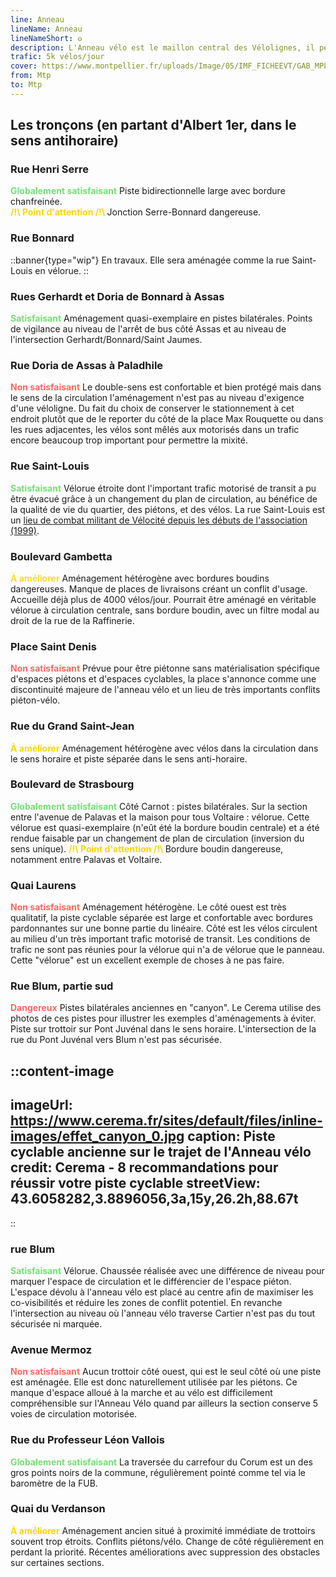 ```yaml
---
line: Anneau
lineName: Anneau
lineNameShort: 𐍈
description: L'Anneau vélo est le maillon central des Vélolignes, il permet de relier (presque) toutes les radiales.
trafic: 5k vélos/jour
cover: https://www.montpellier.fr/uploads/Image/05/IMF_FICHEEVT/GAB_MPL/44302_803_vcsPRAsset_3165929_167415_03610949-a910-4ec3-860c-1c9d201008ff_0.jpeg
from: Mtp
to: Mtp
---
```


## Les tronçons (en partant d'Albert 1er, dans le sens antihoraire)

### Rue Henri Serre 

<span style="color:#77dd77;font-weight:bold;">Globalement satisfaisant</span>
Piste bidirectionnelle large avec bordure chanfreinée.<br>
<span style="color:gold;font-weight:bold;">/!\ Point d'attention /!\ </span>Jonction Serre-Bonnard dangereuse.

### Rue Bonnard

::banner{type="wip"}
En travaux. Elle sera aménagée comme la rue Saint-Louis en vélorue.
::


### Rues Gerhardt et Doria de Bonnard à Assas
<span style="color:#77DD77;font-weight:bold;">Satisfaisant</span> Aménagement quasi-exemplaire en pistes bilatérales. Points de vigilance au niveau de l'arrêt de bus côté Assas et au niveau de l'intersection Gerhardt/Bonnard/Saint Jaumes.

### Rue Doria de Assas à Paladhile
<span style="color:#ff6961;font-weight:bold">Non satisfaisant</span> Le double-sens est confortable et bien protégé mais dans le sens de la circulation l'aménagement n'est pas au niveau d'exigence d'une véloligne. Du fait du choix de conserver le stationnement à cet endroit plutôt que de le reporter du côté de la place Max Rouquette ou dans les rues adjacentes, les vélos sont mêlés aux motorisés dans un trafic encore beaucoup trop important pour permettre la mixité.

### Rue Saint-Louis

<span style="color:#77DD77;font-weight:bold;">Satisfaisant</span>
Vélorue étroite dont l'important trafic motorisé de transit a pu être évacué grâce à un changement du plan de circulation, au bénéfice de la qualité de vie du quartier, des piétons, et des vélos. La rue Saint-Louis est un <a href="http://www.velocite-montpellier.fr/wp-content/uploads/2013/10/2013-10-Dossier-de-presse-V%C3%A9lo-Rue-St-Louis.pdf">lieu de combat militant de Vélocité depuis les débuts de l'association (1999)</a>.

### Boulevard Gambetta

<span style="color:#fdd835;font-weight:bold">À améliorer</span>
Aménagement hétérogène avec bordures boudins dangereuses. Manque de places de livraisons créant un conflit d'usage. Accueille déjà plus de 4000 vélos/jour. Pourrait être aménagé en véritable vélorue à circulation centrale, sans bordure boudin, avec un filtre modal au droit de la rue de la Raffinerie.

### Place Saint Denis

<span style="color:#ff6961;font-weight:bold">Non satisfaisant</span>
Prévue pour être piétonne sans matérialisation spécifique d'espaces piétons et d'espaces cyclables, la place s'annonce comme une discontinuité majeure de l'anneau vélo et un lieu de très importants conflits piéton-vélo.

### Rue du Grand Saint-Jean

<span style="color:gold;font-weight:bold">À améliorer</span> Aménagement hétérogène avec vélos dans la circulation dans le sens horaire et piste séparée dans le sens anti-horaire.

### Boulevard de Strasbourg

<span style="color:#77DD77;font-weight:bold">Globalement satisfaisant</span> Côté Carnot : pistes bilatérales. Sur la section entre l'avenue de Palavas et la maison pour tous Voltaire : vélorue. Cette vélorue est quasi-exemplaire (n'eût été la bordure boudin centrale) et a été rendue faisable par un changement de plan de circulation (inversion du sens unique).
<span style="color:gold;font-weight:bold;">/!\ Point d'attention /!\ </span>Bordure boudin dangereuse, notamment entre Palavas et Voltaire.
### Quai Laurens

<span style="color:#ff6961;font-weight:bold">Non satisfaisant</span> Aménagement hétérogène. Le côté ouest est très qualitatif, la piste cyclable séparée est large et confortable avec bordures pardonnantes sur une bonne partie du linéaire. Côté est les vélos circulent au milieu d'un très important trafic motorisé de transit. Les conditions de trafic ne sont pas réunies pour la vélorue qui n'a de vélorue que le panneau. Cette "vélorue" est un excellent exemple de choses à ne pas faire.

### Rue Blum, partie sud

<span style="color:#ff6961;font-weight:bold">Dangereux</span> Pistes bilatérales anciennes en "canyon". Le Cerema utilise des photos de ces pistes pour illustrer les exemples d'aménagements à éviter. Piste sur trottoir sur Pont Juvénal dans le sens horaire. L'intersection de la rue du Pont Juvénal vers Blum n'est pas sécurisée.

::content-image
---
imageUrl: https://www.cerema.fr/sites/default/files/inline-images/effet_canyon_0.jpg
caption: Piste cyclable ancienne sur le trajet de l'Anneau vélo
credit: Cerema - 8 recommandations pour réussir votre piste cyclable
streetView: 43.6058282,3.8896056,3a,15y,26.2h,88.67t
---
::

### rue Blum

<span style="color:#77DD77;font-weight:bold">Satisfaisant</span> Vélorue. Chaussée réalisée avec une différence de niveau pour marquer l'espace de circulation et le différencier de l'espace piéton. L'espace dévolu à l'anneau vélo est placé au centre afin de maximiser les co-visibilités et réduire les zones de conflit potentiel. En revanche l'intersection au niveau où l'anneau vélo traverse Cartier n'est pas du tout sécurisée ni marquée.

### Avenue Mermoz

<span style="color:#ff6961;font-weight:bold">Non satisfaisant</span> Aucun trottoir côté ouest, qui est le seul côté où une piste est aménagée. Elle est donc naturellement utilisée par les piétons. Ce manque d'espace alloué à la marche et au vélo est difficilement compréhensible sur l'Anneau Vélo quand par ailleurs la section conserve 5 voies de circulation motorisée.

### Rue du Professeur Léon Vallois

<span style="color:#77DD77;font-weight:bold">Globalement satisfaisant</span> La traversée du carrefour du Corum est un des gros points noirs de la commune, régulièrement pointé comme tel via le baromètre de la FUB.

### Quai du Verdanson

<span style="color:gold;font-weight:bold">À améliorer</span> Aménagement ancien situé à proximité immédiate de trottoirs souvent trop étroits. Conflits piétons/vélo. Change de côté régulièrement en perdant la priorité. Récentes améliorations avec suppression des obstacles sur certaines sections.